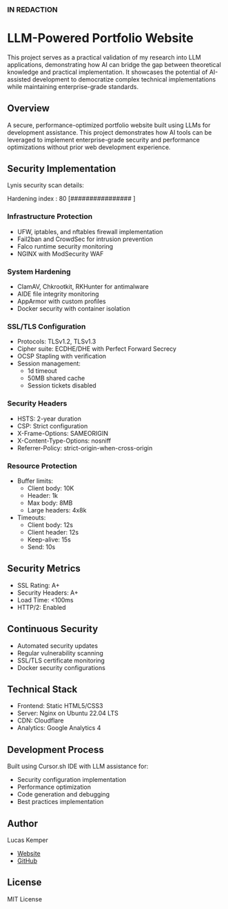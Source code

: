 ### IN REDACTION
# LLM-Powered Portfolio Website
This project serves as a practical validation of my research into LLM applications, demonstrating how AI can bridge the gap between theoretical knowledge and practical implementation. It showcases the potential of AI-assisted development to democratize complex technical implementations while maintaining enterprise-grade standards.

## Overview
A secure, performance-optimized portfolio website built using LLMs for development assistance. This project demonstrates how AI tools can be leveraged to implement enterprise-grade security and performance optimizations without prior web development experience.

## Security Implementation
Lynis security scan details:

  Hardening index : 80 [################    ]
### Infrastructure Protection
- UFW, iptables, and nftables firewall implementation
- Fail2ban and CrowdSec for intrusion prevention
- Falco runtime security monitoring
- NGINX with ModSecurity WAF

### System Hardening
- ClamAV, Chkrootkit, RKHunter for antimalware
- AIDE file integrity monitoring
- AppArmor with custom profiles
- Docker security with container isolation

### SSL/TLS Configuration
- Protocols: TLSv1.2, TLSv1.3
- Cipher suite: ECDHE/DHE with Perfect Forward Secrecy
- OCSP Stapling with verification
- Session management:
  - 1d timeout
  - 50MB shared cache
  - Session tickets disabled

### Security Headers
- HSTS: 2-year duration
- CSP: Strict configuration
- X-Frame-Options: SAMEORIGIN
- X-Content-Type-Options: nosniff
- Referrer-Policy: strict-origin-when-cross-origin

### Resource Protection
- Buffer limits:
  - Client body: 10K
  - Header: 1k
  - Max body: 8MB
  - Large headers: 4x8k
- Timeouts:
  - Client body: 12s
  - Client header: 12s
  - Keep-alive: 15s
  - Send: 10s

## Security Metrics
- SSL Rating: A+
- Security Headers: A+
- Load Time: <100ms
- HTTP/2: Enabled

## Continuous Security
- Automated security updates
- Regular vulnerability scanning
- SSL/TLS certificate monitoring
- Docker security configurations

## Technical Stack
- Frontend: Static HTML5/CSS3
- Server: Nginx on Ubuntu 22.04 LTS
- CDN: Cloudflare
- Analytics: Google Analytics 4

## Development Process
Built using Cursor.sh IDE with LLM assistance for:
- Security configuration implementation
- Performance optimization
- Code generation and debugging
- Best practices implementation


## Author
Lucas Kemper
- [Website](https://lucaskemper.com)
- [GitHub](https://github.com/lucaskemper)

## License
MIT License
